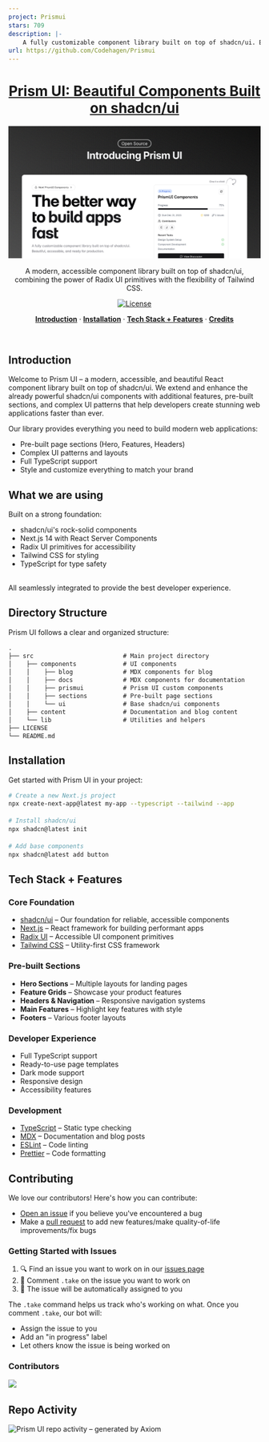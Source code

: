 ```yaml
---
project: Prismui
stars: 709
description: |-
    A fully customizable component library built on top of shadcn/ui. Beautiful, accessible, and ready for production.
url: https://github.com/Codehagen/Prismui
---
```


<a href="https://prismui.com">
  <h1 align="center">Prism UI: Beautiful Components Built on shadcn/ui</h1>
</a>

<p align="center">
  <img width="1200" alt="Prism UI Components" src="https://raw.githubusercontent.com/Codehagen/Prismui/main/public/static_og.png">
</p>

<p align="center">
  A modern, accessible component library built on top of shadcn/ui, combining the power of Radix UI primitives with the flexibility of Tailwind CSS.
</p>

<p align="center">
  <a href="https://github.com/Codehagen/Prismui/blob/main/LICENSE.md">
    <img src="https://img.shields.io/github/license/Codehagen/Prismui?label=license&logo=github&color=f80&logoColor=fff" alt="License" />
  </a>
</p>

<p align="center">
  <a href="#introduction"><strong>Introduction</strong></a> ·
  <a href="#installation"><strong>Installation</strong></a> ·
  <a href="#tech-stack--features"><strong>Tech Stack + Features</strong></a> ·
  <a href="#contributing"><strong>Credits</strong></a>
</p>
<br/>

## Introduction

Welcome to Prism UI – a modern, accessible, and beautiful React component library built on top of shadcn/ui. We extend and enhance the already powerful shadcn/ui components with additional features, pre-built sections, and complex UI patterns that help developers create stunning web applications faster than ever.

Our library provides everything you need to build modern web applications:
- Pre-built page sections (Hero, Features, Headers)
- Complex UI patterns and layouts
- Full TypeScript support
- Style and customize everything to match your brand

## What we are using

Built on a strong foundation:
- shadcn/ui's rock-solid components
- Next.js 14 with React Server Components
- Radix UI primitives for accessibility
- Tailwind CSS for styling
- TypeScript for type safety
<br/>
All seamlessly integrated to provide the best developer experience.

## Directory Structure

Prism UI follows a clear and organized structure:

    .
    ├── src                         # Main project directory
    │    ├── components             # UI components
    │    │    ├── blog              # MDX components for blog
    │    │    ├── docs              # MDX components for documentation
    │    │    ├── prismui           # Prism UI custom components
    │    │    ├── sections          # Pre-built page sections
    │    │    └── ui                # Base shadcn/ui components
    │    ├── content                # Documentation and blog content
    │    └── lib                    # Utilities and helpers
    ├── LICENSE
    └── README.md

## Installation

Get started with Prism UI in your project:

```bash
# Create a new Next.js project
npx create-next-app@latest my-app --typescript --tailwind --app

# Install shadcn/ui
npx shadcn@latest init

# Add base components
npx shadcn@latest add button
```

## Tech Stack + Features

### Core Foundation

- [shadcn/ui](https://ui.shadcn.com/) – Our foundation for reliable, accessible components
- [Next.js](https://nextjs.org/) – React framework for building performant apps
- [Radix UI](https://www.radix-ui.com/) – Accessible UI component primitives
- [Tailwind CSS](https://tailwindcss.com/) – Utility-first CSS framework

### Pre-built Sections

- **Hero Sections** – Multiple layouts for landing pages
- **Feature Grids** – Showcase your product features
- **Headers & Navigation** – Responsive navigation systems
- **Main Features** – Highlight key features with style
- **Footers** – Various footer layouts

### Developer Experience

- Full TypeScript support
- Ready-to-use page templates
- Dark mode support
- Responsive design
- Accessibility features

### Development

- [TypeScript](https://www.typescriptlang.org/) – Static type checking
- [MDX](https://mdxjs.com/) – Documentation and blog posts
- [ESLint](https://eslint.org/) – Code linting
- [Prettier](https://prettier.io/) – Code formatting

## Contributing

We love our contributors! Here's how you can contribute:

- [Open an issue](https://github.com/Codehagen/Prismui/issues) if you believe you've encountered a bug
- Make a [pull request](https://github.com/Codehagen/Prismui/pull) to add new features/make quality-of-life improvements/fix bugs

### Getting Started with Issues

1. 🔍 Find an issue you want to work on in our [issues page](https://github.com/Codehagen/Prismui/issues)
2. 💬 Comment `.take` on the issue you want to work on
3. 🎉 The issue will be automatically assigned to you

The `.take` command helps us track who's working on what. Once you comment `.take`, our bot will:
- Assign the issue to you
- Add an "in progress" label
- Let others know the issue is being worked on

### Contributors

<a href="https://github.com/Codehagen/Prismui/graphs/contributors">
  <img src="https://contrib.rocks/image?repo=Codehagen/Prismui" />
</a>

## Repo Activity

![Prism UI repo activity – generated by Axiom](https://repobeats.axiom.co/api/embed/5a13361b4d4df705e2ac0af6bb734bdba5866031.svg "Repobeats analytics image")

